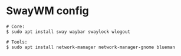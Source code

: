 # SwayWM config

```shell
# Core:
$ sudo apt install sway waybar swaylock wlogout

# Tools:
$ sudo apt install network-manager network-manager-gnome blueman
```
